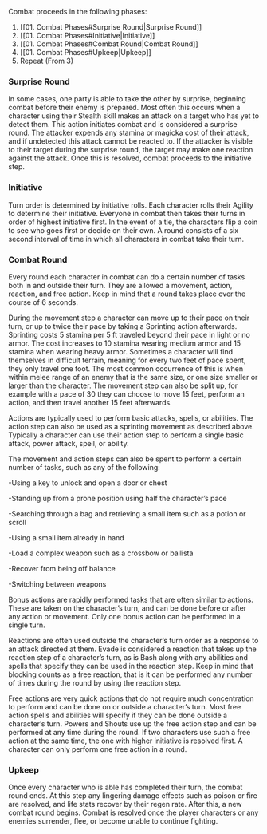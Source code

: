 Combat proceeds in the following phases:

1) [[01. Combat Phases#Surprise Round|Surprise Round]]
2) [[01. Combat Phases#Initiative|Initiative]]
3) [[01. Combat Phases#Combat Round|Combat Round]]
4) [[01. Combat Phases#Upkeep|Upkeep]]
5) Repeat (From 3)

### Surprise Round
In some cases, one party is able to take the other by surprise, beginning combat before their enemy is prepared. Most often this occurs when a character using their Stealth skill makes an attack on a target who has yet to detect them. This action initiates combat and is considered a surprise round. The attacker expends any stamina or magicka cost of their attack, and if undetected this attack cannot be reacted to. If the attacker is visible to their target during the surprise round, the target may make one reaction against the attack. Once this is resolved, combat proceeds to the initiative step.
### Initiative
Turn order is determined by initiative rolls. Each character rolls their Agility to determine their initiative. Everyone in combat then takes their turns in order of highest initiative first. In the event of a tie, the characters flip a coin to see who goes first or decide on their own. A round consists of a six second interval of time in which all characters in combat take their turn.
### Combat Round
Every round each character in combat can do a certain number of tasks both in and outside their turn. They are allowed a movement, action, reaction, and free action. Keep in mind that a round takes place over the course of 6 seconds.

During the movement step a character can move up to their pace on their turn, or up to twice their pace by taking a Sprinting action afterwards. Sprinting costs 5 stamina per 5 ft traveled beyond their pace in light or no armor. The cost increases to 10 stamina wearing medium armor and 15 stamina when wearing heavy armor. Sometimes a character will find themselves in difficult terrain, meaning for every two feet of pace spent, they only travel one foot. The most common occurrence of this is when within melee range of an enemy that is the same size, or one size smaller or larger than the character. The movement step can also be split up, for example with a pace of 30 they can choose to move 15 feet, perform an action, and then travel another 15 feet afterwards.

Actions are typically used to perform basic attacks, spells, or abilities. The action step can also be used as a sprinting movement as described above. Typically a character can use their action step to perform a single basic attack, power attack, spell, or ability.

The movement and action steps can also be spent to perform a certain number of tasks, such as any of the following:

-Using a key to unlock and open a door or chest

-Standing up from a prone position using half the character’s pace

-Searching through a bag and retrieving a small item such as a potion or scroll

-Using a small item already in hand

-Load a complex weapon such as a crossbow or ballista

-Recover from being off balance

-Switching between weapons

Bonus actions are rapidly performed tasks that are often similar to actions. These are taken on the character’s turn, and can be done before or after any action or movement. Only one bonus action can be performed in a single turn.

Reactions are often used outside the character’s turn order as a response to an attack directed at them. Evade is considered a reaction that takes up the reaction step of a character’s turn, as is Bash along with any abilities and spells that specify they can be used in the reaction step. Keep in mind that blocking counts as a free reaction, that is it can be performed any number of times during the round by using the reaction step.

Free actions are very quick actions that do not require much concentration to perform and can be done on or outside a character’s turn. Most free action spells and abilities will specify if they can be done outside a character’s turn. Powers and Shouts use up the free action step and can be performed at any time during the round. If two characters use such a free action at the same time, the one with higher initiative is resolved first. A character can only perform one free action in a round.
### Upkeep
Once every character who is able has completed their turn, the combat round ends. At this step any lingering damage effects such as poison or fire are resolved, and life stats recover by their regen rate. After this, a new combat round begins. Combat is resolved once the player characters or any enemies surrender, flee, or become unable to continue fighting.